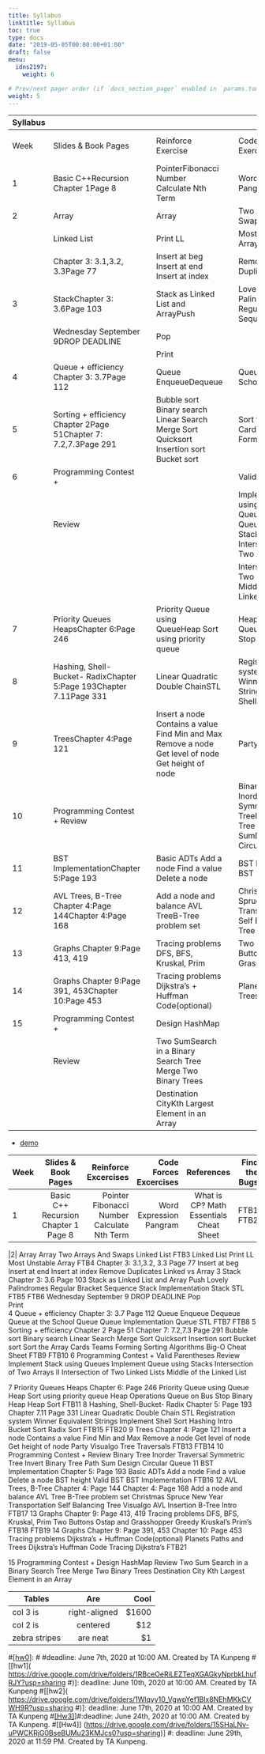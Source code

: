 ```yaml
---
title: Syllabus
linktitle: Syllabus
toc: true
type: docs
date: "2019-05-05T00:00:00+01:00"
draft: false
menu:
  idns2197:
    weight: 6

# Prev/next pager order (if `docs_section_pager` enabled in `params.toml`)
weight: 5
---
```

| Syllabus |                                                                    |   |                                                                                                    |   |                                                                                              |   |                                            |   |   |               |   |   |
|----------|--------------------------------------------------------------------|---|----------------------------------------------------------------------------------------------------|---|----------------------------------------------------------------------------------------------|---|--------------------------------------------|---|---|---------------|---|---|
| Week     | Slides & Book Pages                                                |   | Reinforce Exercise                                                                                 |   | Code Forces Exercise                                                                         |   | References                                 |   |   | Find the Bugs |   |   |
| 1        | Basic C++Recursion Chapter 1Page 8                                 |   | PointerFibonacci Number Calculate Nth Term                                                         |   | Word Expression Pangram                                                                      |   | What is CP? Math Essentials Cheat Sheet    |   |   | FTB1 FTB2     |   |   |
| 2        | Array                                                              |   | Array                                                                                              |   | Two Arrays And Swaps                                                                         |   | Linked List                                |   |   | FTB3          |   |   |
|          | Linked List                                                        |   | Print LL                                                                                           |   | Most Unstable Array                                                                          |   |                                            |   |   | FTB4          |   |   |
|          | Chapter 3: 3.1,3.2, 3.3Page 77                                     |   | Insert at beg Insert at end Insert at index                                                        |   | Remove Duplicates                                                                            |   | Linked vs Array                            |   |   |               |   |   |
| 3        | StackChapter 3: 3.6Page 103                                        |   | Stack as Linked List and ArrayPush                                                                 |   | Lovely Palindromes Regular Bracket Sequence                                                  |   | Stack Implementation Stack STL             |   |   | FTB5 FTB6     |   |   |
|          | Wednesday September 9DROP DEADLINE                                 |   | Pop                                                                                                |   |                                                                                              |   |                                            |   |   |               |   |   |
|          |                                                                    |   | Print                                                                                              |   |                                                                                              |   |                                            |   |   |               |   |   |
| 4        | Queue + efficiency Chapter 3: 3.7Page 112                          |   | Queue EnqueueDequeue                                                                               |   | Queue at the School Queue                                                                    |   | Queue Implementation Queue STL             |   |   | FTB7 FTB8     |   |   |
| 5        | Sorting + efficiency Chapter 2Page 51Chapter 7: 7.2,7.3Page 291    |   | Bubble sort Binary search Linear Search Merge Sort Quicksort Insertion sort Bucket sort            |   | Sort the Array CardsTeams Forming                                                            |   | Sorting Algorithms Big-O Cheat Sheet       |   |   | FTB9 FTB10    |   |   |
| 6        | Programming Contest +                                              |   |                                                                                                    |   | Valid Parentheses                                                                            |   |                                            |   |   |               |   |   |
|          | Review                                                             |   |                                                                                                    |   | Implement Stack using QueuesImplement Queue using Stacks Intersection of Two Arrays II       |   |                                            |   |   |               |   |   |
|          |                                                                    |   |                                                                                                    |   | Intersection of Two Linked Lists Middle of the Linked List                                   |   |                                            |   |   |               |   |   |
| 7        | Priority Queues HeapsChapter 6:Page 246                            |   | Priority Queue using QueueHeap Sort using priority queue                                           |   | Heap Operations Queue on Bus Stop                                                            |   | Binary Heap Heap Sort                      |   |   | FTB11         |   |   |
| 8        | Hashing, Shell-Bucket- RadixChapter 5:Page 193Chapter 7.11Page 331 |   | Linear Quadratic Double ChainSTL                                                                   |   | Registration system WinnerEquivalent Strings Implement Shell Sort                            |   | Hashing Intro Bucket Sort Radix Sort       |   |   | FTB15 FTB20   |   |   |
| 9        | TreesChapter 4:Page 121                                            |   | Insert a node Contains a value Find Min and Max Remove a node Get level of node Get height of node |   | Party                                                                                        |   | VisualgoTree Traversals                    |   |   | FTB13 FTB14   |   |   |
| 10       | Programming Contest + Review                                       |   |                                                                                                    |   | Binary Tree Inorder Traversal Symmetric TreeInvert Binary Tree Path SumDesign Circular Queue |   |                                            |   |   |               |   |   |
| 11       | BST ImplementationChapter 5:Page 193                               |   | Basic ADTs Add a node Find a value Delete a node                                                   |   | BST height Valid BST                                                                         |   | BST Implementation                         |   |   | FTB16         |   |   |
| 12       | AVL Trees, B-Tree Chapter 4:Page 144Chapter 4:Page 168             |   | Add a node and balance AVL TreeB-Tree problem set                                                  |   | Christmas SpruceNew Year Transportation Self Balancing Tree                                  |   | VisualgoAVL Insertion B-Tree Intro         |   |   | FTB17         |   |   |
| 13       | Graphs Chapter 9:Page 413, 419                                     |   | Tracing problems DFS, BFS, Kruskal, Prim                                                           |   | Two ButtonsOstap and Grasshopper                                                             |   | Greedy Kruskal’s Prim’s                    |   |   | FTB18 FTB19   |   |   |
| 14       | Graphs Chapter 9:Page 391, 453Chapter 10:Page 453                  |   | Tracing problems Dijkstra’s + Huffman Code(optional)                                               |   | PlanetsPaths and Trees                                                                       |   | Dijkstra’s Huffman Code Tracing Dijkstra’s |   |   | FTB21         |   |   |
| 15       | Programming Contest +                                              |   | Design HashMap                                                                                     |   |                                                                                              |   |                                            |   |   |               |   |   |
|          | Review                                                             |   | Two SumSearch in a Binary Search Tree Merge Two Binary Trees                                       |   |                                                                                              |   |                                            |   |   |               |   |   |
|          |                                                                    |   | Destination CityKth Largest Element in an Array                                                    |   |                                                                                              |   |                                            |   |   |               |   |   |
*   [demo](https://drive.google.com/drive/folders/1vNe7CJFRd-VJX-Kr8GXQjGSKdT2nk-xE?usp=sharing)

   
| Week       | Slides & Book Pages          | Reinforce Excercises | Code Forces Excercises   | References         | Find the Bugs |
| ------------- |:-------------:| -----:| -------------: |:-------------:| -----:|
|1|	Basic C++ Recursion Chapter 1 Page 8|	Pointer Fibonacci Number Calculate Nth Term|	Word Expression Pangram|What is CP? Math Essentials Cheat Sheet|FTB1 FTB2|

|2|	Array	Array	Two Arrays And Swaps	Linked List	FTB3
	Linked List	Print LL	Most Unstable Array		FTB4
	Chapter 3: 3.1,3.2, 3.3
Page 77	Insert at beg Insert at end Insert at index	Remove Duplicates	Linked vs Array	
3	Stack
Chapter 3: 3.6
Page 103	Stack as Linked List and Array
Push	Lovely Palindromes Regular Bracket Sequence	Stack Implementation Stack STL	FTB5 FTB6
	Wednesday September 9
DROP DEADLINE	Pop			
		Print			
4	Queue + efficiency Chapter 3: 3.7
Page 112	Queue Enqueue
Dequeue	Queue at the School Queue	Queue Implementation Queue STL	FTB7 FTB8
5	Sorting + efficiency Chapter 2
Page 51
Chapter 7: 7.2,7.3
Page 291	Bubble sort Binary search Linear Search Merge Sort Quicksort Insertion sort Bucket sort	Sort the Array Cards
Teams Forming	Sorting Algorithms Big-O Cheat Sheet	FTB9 FTB10
6	Programming Contest +		Valid Parentheses
	Review		Implement Stack using Queues
Implement Queue using Stacks Intersection of Two Arrays II
			Intersection of Two Linked Lists Middle of the Linked List
 
7	Priority Queues Heaps
Chapter 6:
Page 246	Priority Queue using Queue
Heap Sort using priority queue	Heap Operations Queue on Bus Stop	Binary Heap Heap Sort	FTB11
8	Hashing, Shell-Bucket- Radix
Chapter 5:
Page 193
Chapter 7.11
Page 331	Linear Quadratic Double Chain
STL	Registration system Winner
Equivalent Strings Implement Shell Sort	Hashing Intro Bucket Sort Radix Sort	FTB15 FTB20
9	Trees
Chapter 4:
Page 121	Insert a node Contains a value Find Min and Max Remove a node Get level of node Get height of node	Party	Visualgo
Tree Traversals	FTB13 FTB14
10	Programming Contest + Review		Binary Tree Inorder Traversal Symmetric Tree
Invert Binary Tree Path Sum
Design Circular Queue
11	BST Implementation
Chapter 5:
Page 193	Basic ADTs Add a node Find a value Delete a node	BST height Valid BST	BST Implementation	FTB16
12	AVL Trees, B-Tree Chapter 4:
Page 144
Chapter 4:
Page 168	Add a node and balance AVL Tree
B-Tree problem set	Christmas Spruce
New Year Transportation Self Balancing Tree	Visualgo
AVL Insertion B-Tree Intro	FTB17
13	Graphs Chapter 9:
Page 413, 419	Tracing problems DFS, BFS, Kruskal, Prim	Two Buttons
Ostap and Grasshopper	Greedy Kruskal’s Prim’s	FTB18 FTB19
14	Graphs Chapter 9:
Page 391, 453
Chapter 10:
Page 453	Tracing problems Dijkstra’s + Huffman Code(optional)	Planets
Paths and Trees	Dijkstra’s Huffman Code Tracing Dijkstra’s	FTB21
 
15	Programming Contest +	Design HashMap
	Review	Two Sum
Search in a Binary Search Tree Merge Two Binary Trees
		Destination City
Kth Largest Element in an Array

| Tables        | Are           | Cool  |
| ------------- |:-------------:| -----:|
| col 3 is      | right-aligned | $1600 |
| col 2 is      | centered      |   $12 |
| zebra stripes | are neat      |    $1 |

#[[hw0](https://drive.google.com/drive/folders/1q-afGZwV89f3rAGW4WZR1Gxzts8Uns1v?usp=sharing)]:  # #deadline: June 7th, 2020 at 10:00 AM. Created by TA Kunpeng
#[[hw1]( https://drive.google.com/drive/folders/1RBceOeRiLEZTeqXGAGkyNprbkLhufRJY?usp=sharing
#)]: deadline: June 10th, 2020 at 10:00 AM. Created by TA Kunpeng
 #[[hw2]( https://drive.google.com/drive/folders/1Wlqyy10_VgwpYef1Blx8NEhMKkCVWH9R?usp=sharing
#)]: deadline: June 17th, 2020 at 10:00 AM. Created by TA Kunpeng
#[[Hw3]](https://drive.google.com/drive/folders/1bKDDy7m7zTaW5ap_9V2CWd4LEXnegEqf?usp=sharing)]#:deadline: June 24th, 2020 at 10:00 AM. Created by TA Kunpeng.
#[[Hw4]] (https://drive.google.com/drive/folders/15SHaLNv-uPWCKRjG0BseBUMu23KMJcs0?usp=sharing)]
#: deadline: June 29th, 2020 at 11:59 PM. Created by TA Kunpeng.